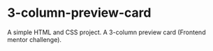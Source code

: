 # 3-column-preview-card
A simple HTML and CSS project. A 3-column preview card (Frontend mentor challenge).
